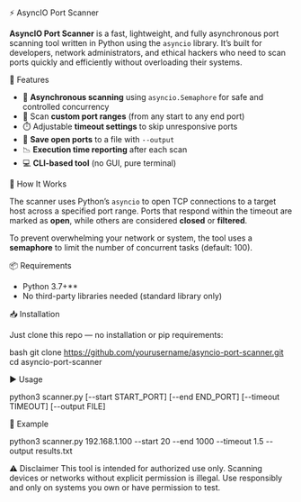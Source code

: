 ⚡ AsyncIO Port Scanner

**AsyncIO Port Scanner** is a fast, lightweight, and fully asynchronous port scanning tool written in Python using the `asyncio` library. It’s built for developers, network administrators, and ethical hackers who need to scan ports quickly and efficiently without overloading their systems.

🚀 Features

- 🔄 **Asynchronous scanning** using `asyncio.Semaphore` for safe and controlled concurrency
- 🎯 Scan **custom port ranges** (from any start to any end port)
- ⏱️ Adjustable **timeout settings** to skip unresponsive ports
- 📂 **Save open ports** to a file with `--output`
- 📉 **Execution time reporting** after each scan
- 💻 **CLI-based tool** (no GUI, pure terminal)

🧠 How It Works

The scanner uses Python’s `asyncio` to open TCP connections to a target host across a specified port range. Ports that respond within the timeout are marked as **open**, while others are considered **closed** or **filtered**.

To prevent overwhelming your network or system, the tool uses a **semaphore** to limit the number of concurrent tasks (default: 100).

📦 Requirements

- Python 3.7+**
- No third-party libraries needed (standard library only)

📥 Installation

Just clone this repo — no installation or pip requirements:

bash
git clone https://github.com/yourusername/asyncio-port-scanner.git
cd asyncio-port-scanner

▶️ Usage

python3 scanner.py <target> [--start START_PORT] [--end END_PORT] [--timeout TIMEOUT] [--output FILE]

🧪 Example

python3 scanner.py 192.168.1.100 --start 20 --end 1000 --timeout 1.5 --output results.txt

⚠️ Disclaimer
This tool is intended for authorized use only. Scanning devices or networks without explicit permission is illegal. Use responsibly and only on systems you own or have permission to test.
